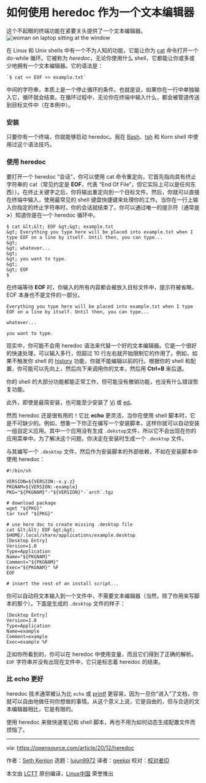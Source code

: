 [#]: collector: (lujun9972)
[#]: translator: (geekpi)
[#]: reviewer: ( )
[#]: publisher: ( )
[#]: url: ( )
[#]: subject: (How to use heredoc as a text editor)
[#]: via: (https://opensource.com/article/20/12/heredoc)
[#]: author: (Seth Kenlon https://opensource.com/users/seth)

如何使用 heredoc 作为一个文本编辑器
======
这个不起眼的终端功能在紧要关头提供了一个文本编辑器。
![woman on laptop sitting at the window][1]

在 Linux 和 Unix shells 中有一个不为人知的功能，它能让你为 [cat][2] 命令打开一个 do-while 循环。它被称为 _heredoc_，无论你使用什么 shell，它都能让你或多或少地拥有一个文本编辑器。它的语法是：


```
`$ cat << EOF >> example.txt`
```

中间的字符串，本质上是一个停止循环的条件。也就是说，如果你在一行中单独输入它，循环就会结束。在循环过程中，无论你在终端中输入什么，都会被管道传送到目标文件中（在本例中）。

### 安装

只要你有一个终端，你就能够启动 heredoc。我在 [Bash][3]、[tsh][4] 和 Korn shell 中使用过这个语法技巧。

### 使用 heredoc

要打开一个 heredoc “会话”，你可以使用 cat 命令重定向，它首先指向具有终止字符串的 cat（常见约定是 **EOF**，代表 “End Of File”，但它实际上可以是任何东西））。在终止关键字之后，你将输出重定向到一个目标文件。然后，你就可以直接在终端中输入，使用最常见的 shell 键盘快捷键来处理你的工作。当你在一行上输入你指定的终止字符串时，你的会话就结束了。你可以通过唯一的提示符（通常是 **&gt;**）知道你是在一个 heredoc 循环中。


```
$ cat &lt;&lt; EOF &gt;&gt; example.txt
&gt; Everything you type here will be placed into example.txt when I type EOF on a line by itself. Until then, you can type...
&gt;
&gt; whatever...
&gt;
&gt; you want to type.
&gt;
&gt; EOF
$  
```

在终端等待 **EOF** 时，你输入的所有内容都会被放入目标文件中，提示符被省略，EOF 本身也不是文件的一部分。


```
Everything you type here will be placed into example.txt when I type EOF on a line by itself. Until then, you can type...

whatever...

you want to type.
```

现实中，你可能不会用 heredoc 语法来代替一个好的文本编辑器。它是一个很好的快速处理，可以输入多行，但超过 10 行左右就开始限制它的作用了。例如，如果不触发你 shell 的 [history][5] 功能，你就不能编辑以前的行。根据你的 shell 和配置，你可能可以先向上，然后向下来调用你的文本，然后用 **Ctrl+B** 来后退。 

你的 shell 的大部分功能都能正常工作，但可能没有撤销功能，也没有什么错误恢复功能。

此外，即使是最简安装，也可能至少安装了 [Vi][6] 或 [ed][7]。

然而 heredoc 还是很有用的！它比 **echo** 更灵活，当你在使用 shell 脚本时，它是不可缺少的。例如，想象一下你正在编写一个安装脚本，这样你就可以自动安装一组自定义应用。其中一个应用没有生成 `.dekstop`文件，所以它不会出现在你的应用菜单中。为了解决这个问题，你决定在安装时生成一个 `.desktop` 文件。

与其编写一个 `.desktop` 文件，然后作为安装脚本的外部依赖，不如在安装脚本中使用 heredoc：


```
#!/bin/sh

VERSION=${VERSION:-x.y.z}
PKGNAM=${VERSION:-example}
PKG="${PKGNAM}"-"${VERSION}"-`arch`.tgz

# download package
wget "${PKG}"
tar txvf "${PKG}"

# use here doc to create missing .desktop file
cat &lt;&lt; EOF &gt;&gt; $HOME/.local/share/applications/example.desktop
[Desktop Entry]
Version=1.0
Type=Application
Name="${PKGNAM}"
Comment="${PKGNAM}"
Exec="${PKGNAM}" %F
EOF

# insert the rest of an install script...
```

你可以自动将文本输入到一个文件中，不需要文本编辑器（当然，除了你用来写脚本的那个）。下面是生成的 `.desktop` 文件的样子：


```
[Desktop Entry]
Version=1.0
Type=Application
Name=example
Comment=example
Exec=example %F
```

正如你所看到的，你可以在 heredoc 中使用变量，而且它们得到了正确的解析。`EOF` 字符串并没有出现在文件中，它只是标志着 heredoc 的结束。

### 比 echo 更好

heredoc 技术通常被认为比 `echo` 或 [printf][8] 更容易，因为一旦你“进入”了文档，你就可以自由地做任何你想做的事情。从这个意义上说，它是自由的，但与合适的文本编辑器相比，它是有限的。

使用 heredoc 来做快速笔记和 shell 脚本，再也不用为如何动态生成配置文件而烦恼了。

--------------------------------------------------------------------------------

via: https://opensource.com/article/20/12/heredoc

作者：[Seth Kenlon][a]
选题：[lujun9972][b]
译者：[geekpi](https://github.com/geekpi)
校对：[校对者ID](https://github.com/校对者ID)

本文由 [LCTT](https://github.com/LCTT/TranslateProject) 原创编译，[Linux中国](https://linux.cn/) 荣誉推出

[a]: https://opensource.com/users/seth
[b]: https://github.com/lujun9972
[1]: https://opensource.com/sites/default/files/styles/image-full-size/public/lead-images/lenovo-thinkpad-laptop-window-focus.png?itok=g0xPm2kD (young woman working on a laptop)
[2]: https://opensource.com/article/19/2/getting-started-cat-command
[3]: https://opensource.com/article/20/4/bash-sysadmins-ebook
[4]: https://opensource.com/article/20/8/tcsh
[5]: https://opensource.com/article/20/6/bash-history-commands
[6]: https://opensource.com/article/19/3/getting-started-vim
[7]: https://opensource.com/article/20/12/gnu-ed
[8]: https://opensource.com/article/20/8/printf
